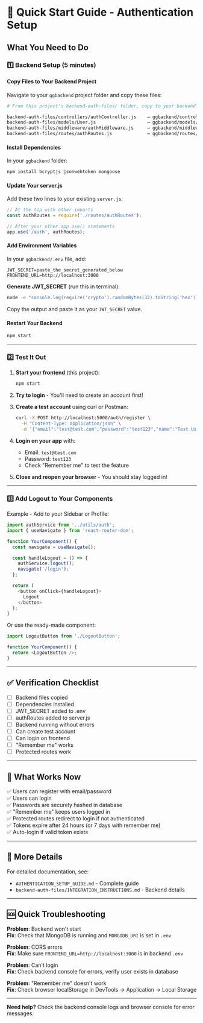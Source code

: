 # 🚀 Quick Start Guide - Authentication Setup

## What You Need to Do

### 1️⃣ Backend Setup (5 minutes)

#### Copy Files to Your Backend Project

Navigate to your `ggbackend` project folder and copy these files:

```bash
# From this project's backend-auth-files/ folder, copy to your backend:

backend-auth-files/controllers/authController.js    → ggbackend/controllers/
backend-auth-files/models/User.js                   → ggbackend/models/
backend-auth-files/middleware/authMiddleware.js     → ggbackend/middleware/
backend-auth-files/routes/authRoutes.js             → ggbackend/routes/
```

#### Install Dependencies

In your `ggbackend` folder:

```bash
npm install bcryptjs jsonwebtoken mongoose
```

#### Update Your server.js

Add these two lines to your existing `server.js`:

```javascript
// At the top with other imports
const authRoutes = require('./routes/authRoutes');

// After your other app.use() statements
app.use('/auth', authRoutes);
```

#### Add Environment Variables

In your `ggbackend/.env` file, add:

```env
JWT_SECRET=paste_the_secret_generated_below
FRONTEND_URL=http://localhost:3000
```

**Generate JWT_SECRET** (run this in terminal):
```bash
node -e "console.log(require('crypto').randomBytes(32).toString('hex'))"
```

Copy the output and paste it as your `JWT_SECRET` value.

#### Restart Your Backend

```bash
npm start
```

---

### 2️⃣ Test It Out

1. **Start your frontend** (this project):
   ```bash
   npm start
   ```

2. **Try to login** - You'll need to create an account first!

3. **Create a test account** using curl or Postman:
   ```bash
   curl -X POST http://localhost:5000/auth/register \
     -H "Content-Type: application/json" \
     -d '{"email":"test@test.com","password":"test123","name":"Test User"}'
   ```

4. **Login on your app** with:
   - Email: `test@test.com`
   - Password: `test123`
   - Check "Remember me" to test the feature

5. **Close and reopen your browser** - You should stay logged in!

---

### 3️⃣ Add Logout to Your Components

Example - Add to your Sidebar or Profile:

```javascript
import authService from '../utils/auth';
import { useNavigate } from 'react-router-dom';

function YourComponent() {
  const navigate = useNavigate();

  const handleLogout = () => {
    authService.logout();
    navigate('/login');
  };

  return (
    <button onClick={handleLogout}>
      Logout
    </button>
  );
}
```

Or use the ready-made component:

```javascript
import LogoutButton from './LogoutButton';

function YourComponent() {
  return <LogoutButton />;
}
```

---

## ✅ Verification Checklist

- [ ] Backend files copied
- [ ] Dependencies installed
- [ ] JWT_SECRET added to .env
- [ ] authRoutes added to server.js
- [ ] Backend running without errors
- [ ] Can create test account
- [ ] Can login on frontend
- [ ] "Remember me" works
- [ ] Protected routes work

---

## 🎯 What Works Now

✅ Users can register with email/password  
✅ Users can login  
✅ Passwords are securely hashed in database  
✅ "Remember me" keeps users logged in  
✅ Protected routes redirect to login if not authenticated  
✅ Tokens expire after 24 hours (or 7 days with remember me)  
✅ Auto-login if valid token exists  

---

## 📖 More Details

For detailed documentation, see:
- `AUTHENTICATION_SETUP_GUIDE.md` - Complete guide
- `backend-auth-files/INTEGRATION_INSTRUCTIONS.md` - Backend details

---

## 🆘 Quick Troubleshooting

**Problem**: Backend won't start  
**Fix**: Check that MongoDB is running and `MONGODB_URI` is set in `.env`

**Problem**: CORS errors  
**Fix**: Make sure `FRONTEND_URL=http://localhost:3000` is in backend `.env`

**Problem**: Can't login  
**Fix**: Check backend console for errors, verify user exists in database

**Problem**: "Remember me" doesn't work  
**Fix**: Check browser localStorage in DevTools → Application → Local Storage

---

**Need help?** Check the backend console logs and browser console for error messages.

